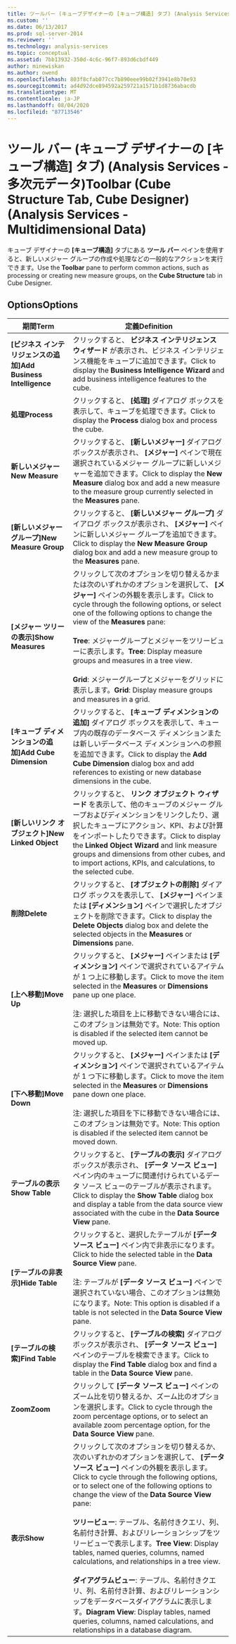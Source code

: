 ```yaml
---
title: ツールバー (キューブデザイナーの [キューブ構造] タブ) (Analysis Services 多次元データ) |Microsoft Docs
ms.custom: ''
ms.date: 06/13/2017
ms.prod: sql-server-2014
ms.reviewer: ''
ms.technology: analysis-services
ms.topic: conceptual
ms.assetid: 7bb13932-350d-4c6c-96f7-893d6cbdf449
author: minewiskan
ms.author: owend
ms.openlocfilehash: 803f8cfab077cc7b890eee99b02f3941e8b70e93
ms.sourcegitcommit: ad4d92dce894592a259721a1571b1d8736abacdb
ms.translationtype: MT
ms.contentlocale: ja-JP
ms.lasthandoff: 08/04/2020
ms.locfileid: "87713546"
---
```

# <a name="toolbar-cube-structure-tab-cube-designer-analysis-services---multidimensional-data"></a><span data-ttu-id="8425b-102">ツール バー (キューブ デザイナーの [キューブ構造] タブ) (Analysis Services - 多次元データ)</span><span class="sxs-lookup"><span data-stu-id="8425b-102">Toolbar (Cube Structure Tab, Cube Designer) (Analysis Services - Multidimensional Data)</span></span>
  <span data-ttu-id="8425b-103">キューブ デザイナーの **[キューブ構造]** タブにある **ツール バー** ペインを使用すると、新しいメジャー グループの作成や処理などの一般的なアクションを実行できます。</span><span class="sxs-lookup"><span data-stu-id="8425b-103">Use the **Toolbar** pane to perform common actions, such as processing or creating new measure groups, on the **Cube Structure** tab in Cube Designer.</span></span>  
  
## <a name="options"></a><span data-ttu-id="8425b-104">Options</span><span class="sxs-lookup"><span data-stu-id="8425b-104">Options</span></span>  
  
|<span data-ttu-id="8425b-105">期間</span><span class="sxs-lookup"><span data-stu-id="8425b-105">Term</span></span>|<span data-ttu-id="8425b-106">定義</span><span class="sxs-lookup"><span data-stu-id="8425b-106">Definition</span></span>|  
|----------|----------------|  
|<span data-ttu-id="8425b-107">**[ビジネス インテリジェンスの追加]**</span><span class="sxs-lookup"><span data-stu-id="8425b-107">**Add Business Intelligence**</span></span>|<span data-ttu-id="8425b-108">クリックすると、 **ビジネス インテリジェンス ウィザード** が表示され、ビジネス インテリジェンス機能をキューブに追加できます。</span><span class="sxs-lookup"><span data-stu-id="8425b-108">Click to display the **Business Intelligence Wizard** and add business intelligence features to the cube.</span></span>|  
|<span data-ttu-id="8425b-109">**処理**</span><span class="sxs-lookup"><span data-stu-id="8425b-109">**Process**</span></span>|<span data-ttu-id="8425b-110">クリックすると、 **[処理]** ダイアログ ボックスを表示して、キューブを処理できます。</span><span class="sxs-lookup"><span data-stu-id="8425b-110">Click to display the **Process** dialog box and process the cube.</span></span>|  
|<span data-ttu-id="8425b-111">**新しいメジャー**</span><span class="sxs-lookup"><span data-stu-id="8425b-111">**New Measure**</span></span>|<span data-ttu-id="8425b-112">クリックすると、 **[新しいメジャー]** ダイアログ ボックスが表示され、 **[メジャー]** ペインで現在選択されているメジャー グループに新しいメジャーを追加できます。</span><span class="sxs-lookup"><span data-stu-id="8425b-112">Click to display the **New Measure** dialog box and add a new measure to the measure group currently selected in the **Measures** pane.</span></span>|  
|<span data-ttu-id="8425b-113">**[新しいメジャー グループ]**</span><span class="sxs-lookup"><span data-stu-id="8425b-113">**New Measure Group**</span></span>|<span data-ttu-id="8425b-114">クリックすると、 **[新しいメジャー グループ]** ダイアログ ボックスが表示され、 **[メジャー]** ペインに新しいメジャー グループを追加できます。</span><span class="sxs-lookup"><span data-stu-id="8425b-114">Click to display the **New Measure Group** dialog box and add a new measure group to the **Measures** pane.</span></span>|  
|<span data-ttu-id="8425b-115">**[メジャー ツリーの表示]**</span><span class="sxs-lookup"><span data-stu-id="8425b-115">**Show Measures**</span></span>|<span data-ttu-id="8425b-116">クリックして次のオプションを切り替えるかまたは次のいずれかのオプションを選択して、 **[メジャー]** ペインの外観を表示します。</span><span class="sxs-lookup"><span data-stu-id="8425b-116">Click to cycle through the following options, or select one of the following options to change the view of the **Measures** pane:</span></span><br /><br /> <span data-ttu-id="8425b-117">**Tree**: メジャーグループとメジャーをツリービューに表示します。</span><span class="sxs-lookup"><span data-stu-id="8425b-117">**Tree**: Display measure groups and measures in a tree view.</span></span><br /><br /> <span data-ttu-id="8425b-118">**Grid**: メジャーグループとメジャーをグリッドに表示します。</span><span class="sxs-lookup"><span data-stu-id="8425b-118">**Grid**: Display measure groups and measures in a grid.</span></span>|  
|<span data-ttu-id="8425b-119">**[キューブ ディメンションの追加]**</span><span class="sxs-lookup"><span data-stu-id="8425b-119">**Add Cube Dimension**</span></span>|<span data-ttu-id="8425b-120">クリックすると、 **[キューブ ディメンションの追加]** ダイアログ ボックスを表示して、キューブ内の既存のデータベース ディメンションまたは新しいデータベース ディメンションへの参照を追加できます。</span><span class="sxs-lookup"><span data-stu-id="8425b-120">Click to display the **Add Cube Dimension** dialog box and add references to existing or new database dimensions in the cube.</span></span>|  
|<span data-ttu-id="8425b-121">**[新しいリンク オブジェクト]**</span><span class="sxs-lookup"><span data-stu-id="8425b-121">**New Linked Object**</span></span>|<span data-ttu-id="8425b-122">クリックすると、 **リンク オブジェクト ウィザード** を表示して、他のキューブのメジャー グループおよびディメンションをリンクしたり、選択したキューブにアクション、KPI、および計算をインポートしたりできます。</span><span class="sxs-lookup"><span data-stu-id="8425b-122">Click to display the **Linked Object Wizard** and link measure groups and dimensions from other cubes, and to import actions, KPIs, and calculations, to the selected cube.</span></span>|  
|<span data-ttu-id="8425b-123">**削除**</span><span class="sxs-lookup"><span data-stu-id="8425b-123">**Delete**</span></span>|<span data-ttu-id="8425b-124">クリックすると、 **[オブジェクトの削除]** ダイアログ ボックスを表示して、 **[メジャー]** ペインまたは **[ディメンション]** ペインで選択したオブジェクトを削除できます。</span><span class="sxs-lookup"><span data-stu-id="8425b-124">Click to display the **Delete Objects** dialog box and delete the selected objects in the **Measures** or **Dimensions** pane.</span></span>|  
|<span data-ttu-id="8425b-125">**[上へ移動]**</span><span class="sxs-lookup"><span data-stu-id="8425b-125">**Move Up**</span></span>|<span data-ttu-id="8425b-126">クリックすると、 **[メジャー]** ペインまたは **[ディメンション]** ペインで選択されているアイテムが 1 つ上に移動します。</span><span class="sxs-lookup"><span data-stu-id="8425b-126">Click to move the item selected in the **Measures** or **Dimensions** pane up one place.</span></span><br /><br /> <span data-ttu-id="8425b-127">注: 選択した項目を上に移動できない場合には、このオプションは無効です。</span><span class="sxs-lookup"><span data-stu-id="8425b-127">Note: This option is disabled if the selected item cannot be moved up.</span></span>|  
|<span data-ttu-id="8425b-128">**[下へ移動]**</span><span class="sxs-lookup"><span data-stu-id="8425b-128">**Move Down**</span></span>|<span data-ttu-id="8425b-129">クリックすると、 **[メジャー]** ペインまたは **[ディメンション]** ペインで選択されているアイテムが 1 つ下に移動します。</span><span class="sxs-lookup"><span data-stu-id="8425b-129">Click to move the item selected in the **Measures** or **Dimensions** pane down one place.</span></span><br /><br /> <span data-ttu-id="8425b-130">注: 選択した項目を下に移動できない場合には、このオプションは無効です。</span><span class="sxs-lookup"><span data-stu-id="8425b-130">Note: This option is disabled if the selected item cannot be moved down.</span></span>|  
|<span data-ttu-id="8425b-131">**テーブルの表示**</span><span class="sxs-lookup"><span data-stu-id="8425b-131">**Show Table**</span></span>|<span data-ttu-id="8425b-132">クリックすると、 **[テーブルの表示]** ダイアログ ボックスが表示され、 **[データ ソース ビュー]** ペイン内のキューブに関連付けられているデータ ソース ビューのテーブルが表示されます。</span><span class="sxs-lookup"><span data-stu-id="8425b-132">Click to display the **Show Table** dialog box and display a table from the data source view associated with the cube in the **Data Source View** pane.</span></span>|  
|<span data-ttu-id="8425b-133">**[テーブルの非表示]**</span><span class="sxs-lookup"><span data-stu-id="8425b-133">**Hide Table**</span></span>|<span data-ttu-id="8425b-134">クリックすると、選択したテーブルが **[データ ソース ビュー]** ペイン内で非表示になります。</span><span class="sxs-lookup"><span data-stu-id="8425b-134">Click to hide the selected table in the **Data Source View** pane.</span></span><br /><br /> <span data-ttu-id="8425b-135">注: テーブルが **[データ ソース ビュー]** ペインで選択されていない場合、このオプションは無効になります。</span><span class="sxs-lookup"><span data-stu-id="8425b-135">Note: This option is disabled if a table is not selected in the **Data Source View** pane.</span></span>|  
|<span data-ttu-id="8425b-136">**[テーブルの検索]**</span><span class="sxs-lookup"><span data-stu-id="8425b-136">**Find Table**</span></span>|<span data-ttu-id="8425b-137">クリックすると、 **[テーブルの検索]** ダイアログ ボックスが表示され、 **[データ ソース ビュー]** ペインのテーブルを検索できます。</span><span class="sxs-lookup"><span data-stu-id="8425b-137">Click to display the **Find Table** dialog box and find a table in the **Data Source View** pane.</span></span>|  
|<span data-ttu-id="8425b-138">**Zoom**</span><span class="sxs-lookup"><span data-stu-id="8425b-138">**Zoom**</span></span>|<span data-ttu-id="8425b-139">クリックして **[データ ソース ビュー]** ペインのズーム比を切り替えるか、ズーム比のオプションを選択します。</span><span class="sxs-lookup"><span data-stu-id="8425b-139">Click to cycle through the zoom percentage options, or to select an available zoom percentage option, for the **Data Source View** pane.</span></span>|  
|<span data-ttu-id="8425b-140">**表示**</span><span class="sxs-lookup"><span data-stu-id="8425b-140">**Show**</span></span>|<span data-ttu-id="8425b-141">クリックして次のオプションを切り替えるか、次のいずれかのオプションを選択して、 **[データ ソース ビュー]** ペインの外観を表示します。</span><span class="sxs-lookup"><span data-stu-id="8425b-141">Click to cycle through the following options, or to select one of the following options to change the view of the **Data Source View** pane:</span></span><br /><br /> <span data-ttu-id="8425b-142">**ツリービュー**: テーブル、名前付きクエリ、列、名前付き計算、およびリレーションシップをツリービューで表示します。</span><span class="sxs-lookup"><span data-stu-id="8425b-142">**Tree View**: Display tables, named queries, columns, named calculations, and relationships in a tree view.</span></span><br /><br /> <span data-ttu-id="8425b-143">**ダイアグラムビュー**: テーブル、名前付きクエリ、列、名前付き計算、およびリレーションシップをデータベースダイアグラムに表示します。</span><span class="sxs-lookup"><span data-stu-id="8425b-143">**Diagram View**: Display tables, named queries, columns, named calculations, and relationships in a database diagram.</span></span>|  
  
  
